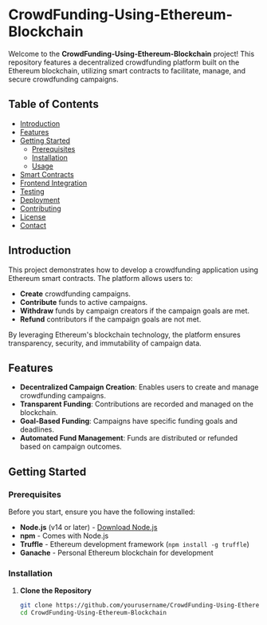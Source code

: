 # CrowdFunding-Using-Ethereum-Blockchain

Welcome to the **CrowdFunding-Using-Ethereum-Blockchain** project! This repository features a decentralized crowdfunding platform built on the Ethereum blockchain, utilizing smart contracts to facilitate, manage, and secure crowdfunding campaigns.

## Table of Contents

- [Introduction](#introduction)
- [Features](#features)
- [Getting Started](#getting-started)
  - [Prerequisites](#prerequisites)
  - [Installation](#installation)
  - [Usage](#usage)
- [Smart Contracts](#smart-contracts)
- [Frontend Integration](#frontend-integration)
- [Testing](#testing)
- [Deployment](#deployment)
- [Contributing](#contributing)
- [License](#license)
- [Contact](#contact)

## Introduction

This project demonstrates how to develop a crowdfunding application using Ethereum smart contracts. The platform allows users to:

- **Create** crowdfunding campaigns.
- **Contribute** funds to active campaigns.
- **Withdraw** funds by campaign creators if the campaign goals are met.
- **Refund** contributors if the campaign goals are not met.

By leveraging Ethereum's blockchain technology, the platform ensures transparency, security, and immutability of campaign data.

## Features

- **Decentralized Campaign Creation**: Enables users to create and manage crowdfunding campaigns.
- **Transparent Funding**: Contributions are recorded and managed on the blockchain.
- **Goal-Based Funding**: Campaigns have specific funding goals and deadlines.
- **Automated Fund Management**: Funds are distributed or refunded based on campaign outcomes.

## Getting Started

### Prerequisites

Before you start, ensure you have the following installed:

- **Node.js** (v14 or later) - [Download Node.js](https://nodejs.org/)
- **npm** - Comes with Node.js
- **Truffle** - Ethereum development framework (`npm install -g truffle`)
- **Ganache** - Personal Ethereum blockchain for development

### Installation

1. **Clone the Repository**

   ```bash
   git clone https://github.com/yourusername/CrowdFunding-Using-Ethereum-Blockchain.git
   cd CrowdFunding-Using-Ethereum-Blockchain
